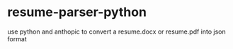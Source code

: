 # resume-parser-python
use python and anthopic to convert a resume.docx or resume.pdf into json format
